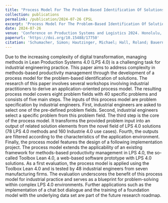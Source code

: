 ```yaml
---
title: "Process Model For The Problem-Based Identification Of Solutions In Lean Production Systems 4.0"
collection: publications
permalink: /publication/2024-07-26 CPSL
excerpt: 'Process Model For The Problem-Based Identification Of Solutions In Lean Production Systems 4.0.'
date: 2024-07-26
venue: 'Conference on Production Systems and Logistics 2024. Honolulu, Hawaii, USA'
paperurl: 'https://doi.org/10.15488/17750'
citation: 'Schumacher, Simon; Hautzinger, Michael; Hall, Roland; Bauernhansl, THomas (2024). &quot;Process Model For The Problem-Based Identification Of Solutions In Lean Production Systems 4.0&quot; <i>Proceedings of the Conference on Production Systems and Logistics CPSL</i>. (2024), p. 613-627. Institutionelles Repositorium der Leibniz Universität Hannover.'
---
```

Due to the increasing complexity of digital transformation, managing methods in Lean Production Systems 4.0 (LPS 4.0) is a challenging task for industrial engineering practice. This paper aims to address complexity in methods-based productivity management through the development of a process model for the problem-based identification of solutions. The research of this paper involves several workshops involving industrial practitioners to derive an application-oriented process model. The resulting process model covers eight problem fields with 40 specific problems and consists of five main steps. The inputs of this process model are problem specification by industrial engineers. First, industrial engineers are asked to select one of the pre-defined problem fields. Second, industrial engineers select a specific problem from this problem field. The third step is the core of the process model. It transforms the provided problem input into an output of related solution elements from the novel field of LPS 4.0 solutions (78 LPS 4.0 methods and 160 Industrie 4.0 use cases). Fourth, the outputs are filtered according to the characteristics of the application environment. Finally, the process model features the design of a following implementation project. The process model extends the applicability of an existing framework for methods-based productivity management in LPS 4.0, the so-called Toolbox Lean 4.0, a web-based software prototype with LPS 4.0 solutions. As a first evaluation, the process model is applied using the Toolbox Lean 4.0 and is tested by 48 industrial engineers from seven manufacturing firms. The evaluation underscores the benefit of this process model for industrial practice and serves as a blueprint for problem-solving within complex LPS 4.0 environments. Further applications such as the implementation of a chat bot dialogue and the training of a foundation model with the underlying data set are part of the future research roadmap.
